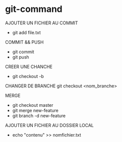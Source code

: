 # git-command


AJOUTER UN FICHIER AU COMMIT
- git add file.txt

COMMIT && PUSH
- git commit
- git push

CREER UNE CHANCHE
- git checkout -b <nouvelle-branche> <branche-existante>

CHANGER DE BRANCHE
git checkout <nom_branche>

MERGE
- git checkout master
- git merge new-feature
- git branch -d new-feature

AJOUTER UN FICHIER AU DOSSIER LOCAL
- echo "contenu" >> nomfichier.txt
